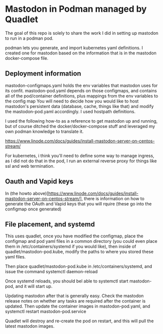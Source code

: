 # Mastodon in Podman managed by Quadlet

The goal of this repo is solely to share the work I did in setting up mastodon to run in a podman pod.  

podman lets you generate, and import kubernetes yaml definitions.  I created one for mastodon based on the information that is in the mastodon docker-compose file.  

## Deployment information

mastodon-configmaps.yaml holds the env variables that mastodon uses for its confit.
mastodon-pod.yaml depends on those configmaps, and contains all of the pod/container definitions, plus mappings from the env variables to the config map
You will need to decide how you would like to host mastodon's persistent data (database, cache, things like that) and modify the mastodon-pod.yaml accordingly.  I used hostpath definitions.

I used the following how-to as a reference to get mastodon up and running, but of course ditched the docker/docker-compose stuff and leveraged my own podman knowledge to translate it.  

<https://www.linode.com/docs/guides/install-mastodon-server-on-centos-stream/>

For kubernetes, i think you'll need to define some way to manage ingress, as I did not do that in the pod, I run an external reverse proxy for things like ssl and web termination.  

## Oauth and Vapid keys

In (the howto above)[https://www.linode.com/docs/guides/install-mastodon-server-on-centos-stream/], there is information on how to generate the OAuth and Vapid keys that you will rquire (these go into the configmap once generated)

## File placement, and systemd

This uses quadlet, once you have modified the configmap, place the configmap and pod yaml files in a common directory (you could even place them in /etc/containers/systemd if you would like), then inside of quadlet/mastodon-pod.kube, modify the paths to where you stored these yaml files.

Then place quadlet/mastodon-pod.kube in /etc/containers/systemd, and issue the command systemctl daemon-reload

Once systemd reloads, you should bel able to systemctl start mastodon-pod, and it will start up.

Updating mastodon after that is generally easy.  Check the mastodon release notes on whether any tasks are required after the container is updated.  Then update the container images in mastodon-pod.yaml, and systemctl restart mastodon-pod.service

Quadlet will destroy and re-create the pod on restart, and this will pull the latest mastodon images.
